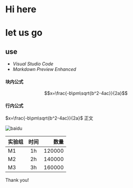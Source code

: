 <!-- slide -->
# Hi here
<!-- slide -->
# let us go
## use
* *Visual Studio Code*
* *Markdown Preview Enhanced*
<!-- slide -->
#### 块内公式
$$x=\frac{-b\pm\sqrt{b^2-4ac}}{2a}$$
#### 行内公式
$x=\frac{-b\pm\sqrt{b^2-4ac}}{2a}$ 正文
<!-- slide -->
![baidu](https://www.baidu.com/img/superlogo_c4d7df0a003d3db9b65e9ef0fe6da1ec.png)
<!-- slide -->
| 实验组 | 时间 | 数量 |
| :---- | :--: | -----: |
| M1 | 1h | 120000 |
| M2 | 2h | 140000 |
| M3 | 3h | 160000 |
<!-- slide -->
Thank you!